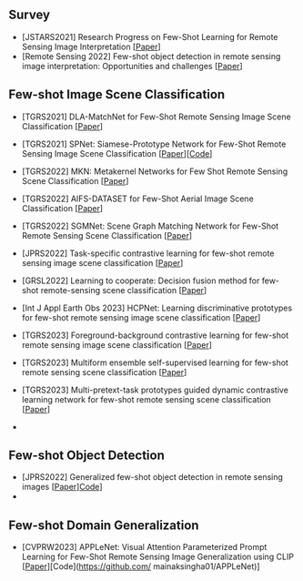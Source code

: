 ## Survey

- [JSTARS2021] Research Progress on Few-Shot Learning for Remote Sensing Image Interpretation [[Paper](https://ieeexplore-ieee-org-s.vpn.buaa.edu.cn:8118/document/9328476)]
- [Remote Sensing 2022] Few-shot object detection in remote sensing image interpretation: Opportunities and challenges [[Paper](https://www.mdpi.com/2072-4292/14/18/4435/htm)]

## Few-shot Image Scene Classification

- [TGRS2021] DLA-MatchNet for Few-Shot Remote Sensing Image Scene Classification [[Paper](https://ieeexplore-ieee-org-s.vpn.buaa.edu.cn:8118/document/9250633)]
- [TGRS2021] SPNet: Siamese-Prototype Network for Few-Shot Remote Sensing Image Scene Classification [[Paper](https://ieeexplore.ieee.org/document/9501951)][[Code](https://github.com/zoraup/SPNet)] 
- [TGRS2022] MKN: Metakernel Networks for Few Shot Remote Sensing Scene Classification [[Paper](https://ieeexplore.ieee.org/abstract/document/9718271)]
- [TGRS2022] AIFS-DATASET for Few-Shot Aerial Image Scene Classification [[Paper](https://ieeexplore.ieee.org/abstract/document/9706143)]

- [TGRS2022] SGMNet: Scene Graph Matching Network for Few-Shot Remote Sensing Scene Classification [[Paper](https://arxiv.org/pdf/2110.04494.pdf)]
- [JPRS2022] Task-specific contrastive learning for few-shot remote sensing image scene classification [[Paper](https://www.sciencedirect.com/science/article/abs/pii/S0924271622001812)]
- [GRSL2022] Learning to cooperate: Decision fusion method for few-shot remote-sensing scene classification [[Paper](https://ieeexplore.ieee.org/abstract/document/9729799)]
- [Int J Appl Earth Obs 2023] HCPNet: Learning discriminative prototypes for few-shot remote sensing image scene classification [[Paper](https://www.sciencedirect.com/science/article/pii/S1569843223002716)]
- [TGRS2023] Foreground-background contrastive learning for few-shot remote sensing image scene classification [[Paper](https://ieeexplore.ieee.org/abstract/document/10168183)]
- [TGRS2023] Multiform ensemble self-supervised learning for few-shot remote sensing scene classification [[Paper](https://ieeexplore.ieee.org/abstract/document/10006829)]
- [TGRS2023] Multi-pretext-task prototypes guided dynamic contrastive learning network for few-shot remote sensing scene classification [[Paper](https://ieeexplore.ieee.org/abstract/document/10168957)]
- 

## Few-shot Object Detection

- [JPRS2022] Generalized few-shot object detection in remote sensing images [[Paper](https://www.sciencedirect.com/science/article/abs/pii/S0924271622003197)][Code](https://github.com/RSer-XDU/G-FSDet)]
- 

## Few-shot Domain Generalization

- [CVPRW2023] APPLeNet: Visual Attention Parameterized Prompt Learning for Few-Shot Remote Sensing Image Generalization using CLIP [[Paper](https://openaccess.thecvf.com/content/CVPR2023W/EarthVision/papers/Jha_APPLeNet_Visual_Attention_Parameterized_Prompt_Learning_for_Few-Shot_Remote_Sensing_CVPRW_2023_paper.pdf)][Code](https://github.com/
mainaksingha01/APPLeNet)]
